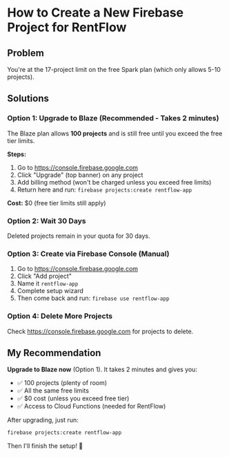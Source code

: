 # How to Create a New Firebase Project for RentFlow

## Problem
You're at the 17-project limit on the free Spark plan (which only allows 5-10 projects).

## Solutions

### Option 1: Upgrade to Blaze (Recommended - Takes 2 minutes)
The Blaze plan allows **100 projects** and is still free until you exceed the free tier limits.

**Steps:**
1. Go to https://console.firebase.google.com
2. Click "Upgrade" (top banner) on any project
3. Add billing method (won't be charged unless you exceed free limits)
4. Return here and run: `firebase projects:create rentflow-app`

**Cost:** $0 (free tier limits still apply)

### Option 2: Wait 30 Days
Deleted projects remain in your quota for 30 days.

### Option 3: Create via Firebase Console (Manual)
1. Go to https://console.firebase.google.com
2. Click "Add project"
3. Name it `rentflow-app`
4. Complete setup wizard
5. Then come back and run: `firebase use rentflow-app`

### Option 4: Delete More Projects
Check https://console.firebase.google.com for projects to delete.

## My Recommendation

**Upgrade to Blaze now** (Option 1). It takes 2 minutes and gives you:
- ✅ 100 projects (plenty of room)
- ✅ All the same free limits
- ✅ $0 cost (unless you exceed free tier)
- ✅ Access to Cloud Functions (needed for RentFlow)

After upgrading, just run:
```bash
firebase projects:create rentflow-app
```

Then I'll finish the setup! 🚀

